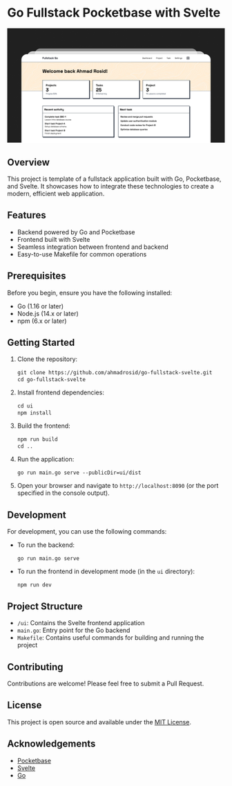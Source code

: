 # Go Fullstack Pocketbase with Svelte

![Demo](sample-app.png)

## Overview

This project is template of a fullstack application built with Go, Pocketbase, and Svelte. It showcases how to integrate these technologies to create a modern, efficient web application.

## Features

- Backend powered by Go and Pocketbase
- Frontend built with Svelte
- Seamless integration between frontend and backend
- Easy-to-use Makefile for common operations

## Prerequisites

Before you begin, ensure you have the following installed:
- Go (1.16 or later)
- Node.js (14.x or later)
- npm (6.x or later)

## Getting Started

1. Clone the repository:
   ```
   git clone https://github.com/ahmadrosid/go-fullstack-svelte.git
   cd go-fullstack-svelte
   ```

2. Install frontend dependencies:
   ```
   cd ui
   npm install
   ```

3. Build the frontend:
   ```
   npm run build
   cd ..
   ```

4. Run the application:
   ```
   go run main.go serve --publicDir=ui/dist
   ```

5. Open your browser and navigate to `http://localhost:8090` (or the port specified in the console output).

## Development

For development, you can use the following commands:

- To run the backend:
  ```
  go run main.go serve
  ```

- To run the frontend in development mode (in the `ui` directory):
  ```
  npm run dev
  ```

## Project Structure

- `/ui`: Contains the Svelte frontend application
- `main.go`: Entry point for the Go backend
- `Makefile`: Contains useful commands for building and running the project

## Contributing

Contributions are welcome! Please feel free to submit a Pull Request.

## License

This project is open source and available under the [MIT License](LICENSE).

## Acknowledgements

- [Pocketbase](https://pocketbase.io/)
- [Svelte](https://svelte.dev/)
- [Go](https://golang.org/)
